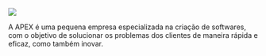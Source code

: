
<img src="https://github.com/APEX-TCC/APEX-TCC/assets/164682876/5d2a3ea1-6163-4c0a-ab08-6410428c5d1e" ></img>

<p> A <span id="highlight-cyan">APEX</span> é uma pequena empresa especializada na criação de softwares, 
                    com o objetivo de solucionar os problemas dos clientes de maneira rápida e eficaz, 
                    como também inovar.</p>
                </p>

